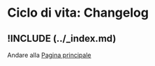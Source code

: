 # Ciclo di vita: Changelog

!INCLUDE (../_index.md)
---

Andare alla [Pagina principale](../toc.md)
